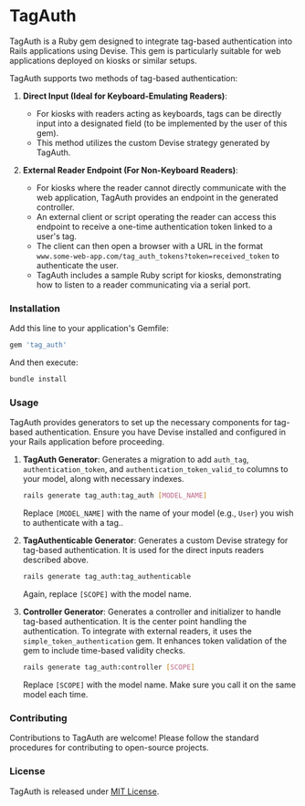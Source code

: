 # TagAuth 

TagAuth is a Ruby gem designed to integrate tag-based authentication into Rails applications using Devise. This gem is particularly suitable for web applications deployed on kiosks or similar setups.

TagAuth supports two methods of tag-based authentication:

1. **Direct Input (Ideal for Keyboard-Emulating Readers)**:
    - For kiosks with readers acting as keyboards, tags can be directly input into a designated field (to be implemented by the user of this gem).
    - This method utilizes the custom Devise strategy generated by TagAuth.

2. **External Reader Endpoint (For Non-Keyboard Readers)**:
    - For kiosks where the reader cannot directly communicate with the web application, TagAuth provides an endpoint in the generated controller.
    - An external client or script operating the reader can access this endpoint to receive a one-time authentication token linked to a user's tag.
    - The client can then open a browser with a URL in the format `www.some-web-app.com/tag_auth_tokens?token=received_token` to authenticate the user.
    - TagAuth includes a sample Ruby script for kiosks, demonstrating how to listen to a reader communicating via a serial port.


### Installation

Add this line to your application's Gemfile:

```ruby
gem 'tag_auth'
```

And then execute:

```bash
bundle install
```

### Usage

TagAuth provides generators to set up the necessary components for tag-based authentication. Ensure you have Devise installed and configured in your Rails application before proceeding.

1. **TagAuth Generator**: Generates a migration to add `auth_tag`, `authentication_token`, and `authentication_token_valid_to` columns to your model, along with necessary indexes.

   ```bash
   rails generate tag_auth:tag_auth [MODEL_NAME]
   ```

   Replace `[MODEL_NAME]` with the name of your model (e.g., `User`) you wish to authenticate with a tag..


2. **TagAuthenticable Generator**: Generates a custom Devise strategy for tag-based authentication. It is used for the direct inputs readers described above.

   ```bash
   rails generate tag_auth:tag_authenticable
   ```

   Again, replace `[SCOPE]` with the model name.

3. **Controller Generator**: Generates a controller and initializer to handle tag-based authentication. It is the center point handling the authentication. To integrate with external readers, it uses the `simple_token_authentication` gem. It enhances token validation of the gem to include time-based validity checks.

   ```bash
   rails generate tag_auth:controller [SCOPE]
   ```

   Replace `[SCOPE]` with the model name. Make sure you call it on the same model each time.

### Contributing

Contributions to TagAuth are welcome! Please follow the standard procedures for contributing to open-source projects.

### License

TagAuth is released under [MIT License](LICENSE.txt).
